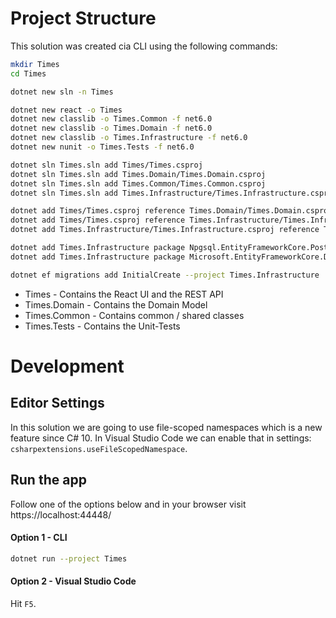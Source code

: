 # Project Structure
This solution was created cia CLI using the following commands:
```sh
mkdir Times
cd Times

dotnet new sln -n Times

dotnet new react -o Times
dotnet new classlib -o Times.Common -f net6.0
dotnet new classlib -o Times.Domain -f net6.0
dotnet new classlib -o Times.Infrastructure -f net6.0
dotnet new nunit -o Times.Tests -f net6.0

dotnet sln Times.sln add Times/Times.csproj
dotnet sln Times.sln add Times.Domain/Times.Domain.csproj
dotnet sln Times.sln add Times.Common/Times.Common.csproj
dotnet sln Times.sln add Times.Infrastructure/Times.Infrastructure.csproj

dotnet add Times/Times.csproj reference Times.Domain/Times.Domain.csproj
dotnet add Times/Times.csproj reference Times.Infrastructure/Times.Infrastructure.csproj
dotnet add Times.Infrastructure/Times.Infrastructure.csproj reference Times.Domain/Times.Domain.csproj

dotnet add Times.Infrastructure package Npgsql.EntityFrameworkCore.PostgreSQL
dotnet add Times.Infrastructure package Microsoft.EntityFrameworkCore.Design

dotnet ef migrations add InitialCreate --project Times.Infrastructure
```

* Times - Contains the React UI and the REST API
* Times.Domain - Contains the Domain Model
* Times.Common - Contains common / shared classes
* Times.Tests - Contains the Unit-Tests

# Development
## Editor Settings
In this solution we are going to use file-scoped namespaces which is a new feature since C# 10.
In Visual Studio Code we can enable that in settings: `csharpextensions.useFileScopedNamespace`.
## Run the app
Follow one of the options below and in your browser visit https://localhost:44448/
#### Option 1 - CLI
```sh
dotnet run --project Times
```
#### Option 2 - Visual Studio Code
Hit `F5`.

